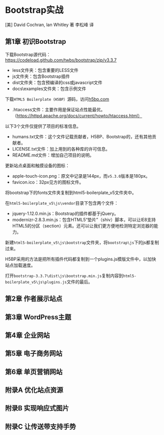 Bootstrap实战
===============

[美] David Cochran, lan Whitley 著 李松峰 译

第1章 初识Bootstrap
-------------------

下载Bootstrap源代码：https://codeload.github.com/twbs/bootstrap/zip/v3.3.7

- less文件夹：包含重要的LESS文件
- js文件夹：包含Bootstrap插件
- dist文件夹：包含预编译的css或javascript文件
- docs\examples文件夹：包含示例文件

下载`HTML5 Boilerplate（H5BP）`源码，访问[h5bp.com](http://h5bp.com)

- .htaccess文件：主要作用是保证站点性能最优。（https://httpd.apache.org/docs/current/howto/htaccess.html）

以下3个文件仅提供了项目的标准信息。

- humans.txt文件：这个文件记载贡献者，H5BP、Bootstrap的，还有其他贡献者。
- LICENSE.txt文件：加上用到的各种库的许可信息。
- README.md文件：增加自己项目的说明。

更新站点桌面和触摸设备的图标：

- apple-touch-icon.png：原文中记录是144px，而`v5.3.0`版本是180px。
- favicon.ico：32px见方的图标文件。

将bootstrap下的fonts文件夹复制到html5-boilerplate_v5文件夹中。

在`html5-boilerplate_v5\js\vendor`目录下包含两个文件：

- jquery-1.12.0.min.js：Bootstrap的插件都基于jQuery。
- modernizr-2.8.3.min.js：包含HTML5“垫片”（shiv）脚本，可以让IE8支持HTML5的分区（section）元素。还可以让我们更方便地检测特定浏览器的能力。

新建`html5-boilerplate_v5\js\bootstrap`文件夹，将`bootstrap\js`下的js都复制过来。

H5BP采用的方法是把所有插件代码都复制到一个plugins.js模版文件中，以加快站点加载速度。

打开`bootstrap-3.3.7\dist\js\bootstrap.min.js`复制内容到`html5-boilerplate_v5\js\plugins.js`文件的最后。

第2章 作者展示站点
-------------------

第3章 WordPress主题
-------------------

第4章 企业网站
-------------------

第5章 电子商务网站
-------------------

第6章 单页营销网站
-------------------

附录A 优化站点资源
-------------------

附录B 实现响应式图片
-------------------

附录C 让传送带支持手势
-------------------
